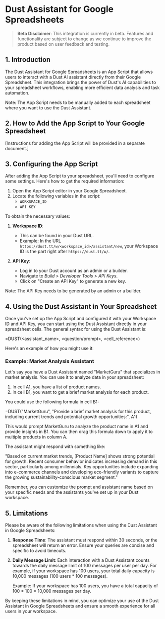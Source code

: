 # Dust Assistant for Google Spreadsheets

> **Beta Disclaimer**: This integration is currently in beta. Features and functionality are subject to change as we continue to improve the product based on user feedback and testing.

## 1. Introduction

The Dust Assistant for Google Spreadsheets is an App Script that allows users to interact with a Dust AI assistant directly from their Google Spreadsheet. This integration brings the power of Dust's AI capabilities to your spreadsheet workflows, enabling more efficient data analysis and task automation.

Note: The App Script needs to be manually added to each spreadsheet where you want to use the Dust Assistant.

## 2. How to Add the App Script to Your Google Spreadsheet

[Instructions for adding the App Script will be provided in a separate document.]

## 3. Configuring the App Script

After adding the App Script to your spreadsheet, you'll need to configure some settings. Here's how to get the required information:

1. Open the App Script editor in your Google Spreadsheet.
2. Locate the following variables in the script:
   - `WORKSPACE_ID`
   - `API_KEY`

To obtain the necessary values:

1. **Workspace ID**:

   - This can be found in your Dust URL.
   - Example: In the URL `https://dust.tt/w/<workspace_id>/assistant/new`, your Workspace ID is the part right after `https://dust.tt/w/`.

2. **API Key**:
   - Log in to your Dust account as an admin or a builder.
   - Navigate to _Build > Developer Tools > API Keys_.
   - Click on "Create an API Key" to generate a new key.

Note: The API Key needs to be generated by an admin or a builder.

## 4. Using the Dust Assistant in Your Spreadsheet

Once you've set up the App Script and configured it with your Workspace ID and API Key, you can start using the Dust Assistant directly in your spreadsheet cells. The general syntax for using the Dust Assistant is:

=DUST(<assistant_name>, <question/prompt>, <cell_reference>)

Here's an example of how you might use it:

### Example: Market Analysis Assistant

Let's say you have a Dust Assistant named "MarketGuru" that specializes in market analysis. You can use it to analyze data in your spreadsheet:

1. In cell A1, you have a list of product names.
2. In cell B1, you want to get a brief market analysis for each product.

You could use the following formula in cell B1:

=DUST("MarketGuru", "Provide a brief market analysis for this product, including current trends and potential growth opportunities:", A1)

This would prompt MarketGuru to analyze the product name in A1 and provide insights in B1. You can then drag this formula down to apply it to multiple products in column A.

The assistant might respond with something like:

"Based on current market trends, [Product Name] shows strong potential for growth. Recent consumer behavior indicates increasing demand in this sector, particularly among millennials. Key opportunities include expanding into e-commerce channels and developing eco-friendly variants to capture the growing sustainability-conscious market segment."

Remember, you can customize the prompt and assistant name based on your specific needs and the assistants you've set up in your Dust workspace.

## 5. Limitations

Please be aware of the following limitations when using the Dust Assistant in Google Spreadsheets:

1. **Response Time**: The assistant must respond within 30 seconds, or the spreadsheet will return an error. Ensure your queries are concise and specific to avoid timeouts.

2. **Daily Message Limit**: Each interaction with a Dust Assistant counts towards the daily message limit of 100 messages per user per day. For example, if your workspace has 100 users, your total daily capacity is 10,000 messages (100 users \* 100 messages).

   Example: If your workspace has 100 users, you have a total capacity of 100 \* 100 = 10,000 messages per day.

By keeping these limitations in mind, you can optimize your use of the Dust Assistant in Google Spreadsheets and ensure a smooth experience for all users in your workspace.
